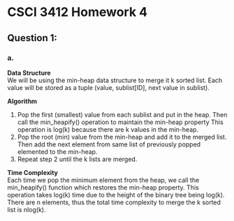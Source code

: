 # CSCI 3412 Homework 4
## Question 1:
### a.

**Data Structure**  
We will be using the min-heap data structure to merge it k sorted list. Each value will be stored as a tuple (value, sublist[ID], next value in sublist). 

**Algorithm**
1. Pop the first (smallest) value from each sublist and put in the heap. Then call the min_heapify() operation to maintain the min-heap property This operation is log(k) because there are k values in the min-heap.
2. Pop the root (min) value from the min-heap and add it to the merged list. Then add the next element from same list of previously popped elemented to the min-heap.
3. Repeat step 2 until the k lists are merged.

**Time Complexity**  
Each time we pop the minimum element from the heap, we call the min_heapify() function which restores the min-heap property. This operation takes log(k) time due to the height of the binary tree being log(k). There are n elements, thus the total time complexity to merge the k sorted list is nlog(k).
